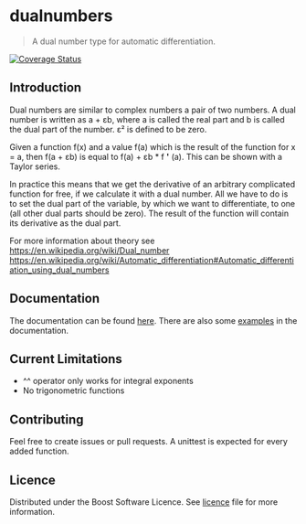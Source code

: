 # dualnumbers
>A dual number type for automatic differentiation.

[![Coverage Status](https://coveralls.io/repos/github/the5avage/dualnumbers/badge.svg?branch=master)](https://coveralls.io/github/the5avage/dualnumbers?branch=master)

## Introduction
Dual numbers are similar to complex numbers a pair of two numbers. A dual number is written as a + &epsi;b, where a is 
called the real part and b is called the dual part of the number. &epsi;&sup2; is defined to be zero.

Given a function f(x) and a value f(a) which is the result of the function for x = a,
then f(a + &epsi;b) is equal to f(a) + &epsi;b * f **'** (a). This can be shown with a Taylor series.

In practice this means that we get the derivative of an arbitrary complicated function for free, if we calculate it with a dual number.
All we have to do is to set the dual part of the variable, by which we want to differentiate,
to one (all other dual parts should be zero). The result of the function will contain its derivative as the dual part.

For more information about theory see   
https://en.wikipedia.org/wiki/Dual_number  
https://en.wikipedia.org/wiki/Automatic_differentiation#Automatic_differentiation_using_dual_numbers

## Documentation

The documentation can be found [here](https://dualnumbers.dpldocs.info/dualnumbers.html).
There are also some [examples](https://dualnumbers.dpldocs.info/dualnumbers.Dual.html#examples) in the documentation.

## Current Limitations

* ^^ operator only works for integral exponents
* No trigonometric functions

## Contributing

Feel free to create issues or pull requests. A unittest is expected for every added function.

## Licence

Distributed under the Boost Software Licence. See [licence](LICENCE.txt) file for more information.
